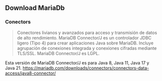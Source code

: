 ## Download MariaDb
### Conectors

> Conectores livianos y avanzados para acceso y transmisión de datos de alto rendimiento.
MariaDB Connector/J es un controlador JDBC ligero (Tipo 4) para crear aplicaciones Java sobre MariaDB. Incluye agrupación de conexiones integrada y conexiones cifradas mediante TLS/SSL. MariaDB Connector/J es LGPL.

Esta versión de MariaDB Connector/J es para Java 8, Java 11, Java 17 y Java 21.
https://mariadb.com/downloads/connectors/connectors-data-access/java8-connector/

